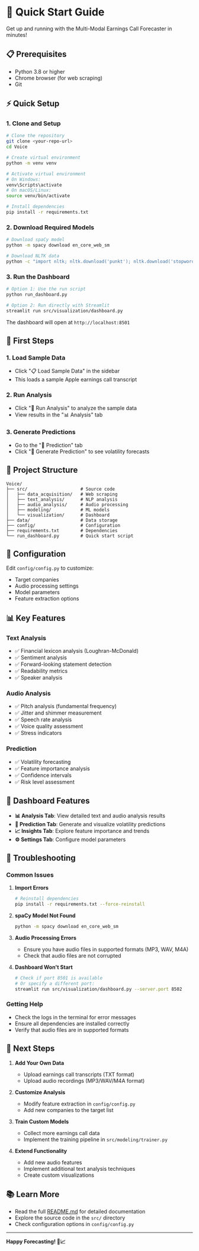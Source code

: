 # 🚀 Quick Start Guide

Get up and running with the Multi-Modal Earnings Call Forecaster in minutes!

## 📋 Prerequisites

- Python 3.8 or higher
- Chrome browser (for web scraping)
- Git

## ⚡ Quick Setup

### 1. Clone and Setup

```bash
# Clone the repository
git clone <your-repo-url>
cd Voice

# Create virtual environment
python -m venv venv

# Activate virtual environment
# On Windows:
venv\Scripts\activate
# On macOS/Linux:
source venv/bin/activate

# Install dependencies
pip install -r requirements.txt
```

### 2. Download Required Models

```bash
# Download spaCy model
python -m spacy download en_core_web_sm

# Download NLTK data
python -c "import nltk; nltk.download('punkt'); nltk.download('stopwords')"
```

### 3. Run the Dashboard

```bash
# Option 1: Use the run script
python run_dashboard.py

# Option 2: Run directly with Streamlit
streamlit run src/visualization/dashboard.py
```

The dashboard will open at `http://localhost:8501`

## 🎯 First Steps

### 1. Load Sample Data
- Click "📋 Load Sample Data" in the sidebar
- This loads a sample Apple earnings call transcript

### 2. Run Analysis
- Click "🚀 Run Analysis" to analyze the sample data
- View results in the "📊 Analysis" tab

### 3. Generate Predictions
- Go to the "🎯 Prediction" tab
- Click "🔮 Generate Prediction" to see volatility forecasts

## 📁 Project Structure

```
Voice/
├── src/                    # Source code
│   ├── data_acquisition/   # Web scraping
│   ├── text_analysis/      # NLP analysis
│   ├── audio_analysis/     # Audio processing
│   ├── modeling/           # ML models
│   └── visualization/      # Dashboard
├── data/                   # Data storage
├── config/                 # Configuration
├── requirements.txt        # Dependencies
└── run_dashboard.py        # Quick start script
```

## 🔧 Configuration

Edit `config/config.py` to customize:
- Target companies
- Audio processing settings
- Model parameters
- Feature extraction options

## 📊 Key Features

### Text Analysis
- ✅ Financial lexicon analysis (Loughran-McDonald)
- ✅ Sentiment analysis
- ✅ Forward-looking statement detection
- ✅ Readability metrics
- ✅ Speaker analysis

### Audio Analysis
- ✅ Pitch analysis (fundamental frequency)
- ✅ Jitter and shimmer measurement
- ✅ Speech rate analysis
- ✅ Voice quality assessment
- ✅ Stress indicators

### Prediction
- ✅ Volatility forecasting
- ✅ Feature importance analysis
- ✅ Confidence intervals
- ✅ Risk level assessment

## 🎨 Dashboard Features

- **📊 Analysis Tab**: View detailed text and audio analysis results
- **🎯 Prediction Tab**: Generate and visualize volatility predictions
- **📈 Insights Tab**: Explore feature importance and trends
- **⚙️ Settings Tab**: Configure model parameters

## 🚨 Troubleshooting

### Common Issues

1. **Import Errors**
   ```bash
   # Reinstall dependencies
   pip install -r requirements.txt --force-reinstall
   ```

2. **spaCy Model Not Found**
   ```bash
   python -m spacy download en_core_web_sm
   ```

3. **Audio Processing Errors**
   - Ensure you have audio files in supported formats (MP3, WAV, M4A)
   - Check that audio files are not corrupted

4. **Dashboard Won't Start**
   ```bash
   # Check if port 8501 is available
   # Or specify a different port:
   streamlit run src/visualization/dashboard.py --server.port 8502
   ```

### Getting Help

- Check the logs in the terminal for error messages
- Ensure all dependencies are installed correctly
- Verify that audio files are in supported formats

## 🔄 Next Steps

1. **Add Your Own Data**
   - Upload earnings call transcripts (TXT format)
   - Upload audio recordings (MP3/WAV/M4A format)

2. **Customize Analysis**
   - Modify feature extraction in `config/config.py`
   - Add new companies to the target list

3. **Train Custom Models**
   - Collect more earnings call data
   - Implement the training pipeline in `src/modeling/trainer.py`

4. **Extend Functionality**
   - Add new audio features
   - Implement additional text analysis techniques
   - Create custom visualizations

## 📚 Learn More

- Read the full [README.md](README.md) for detailed documentation
- Explore the source code in the `src/` directory
- Check configuration options in `config/config.py`

---

**Happy Forecasting! 🎤📈**
